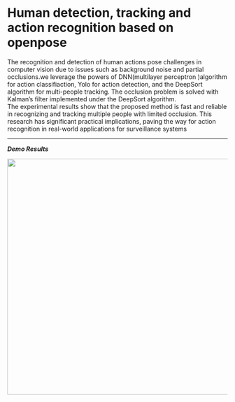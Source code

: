 # Human detection, tracking and action recognition based on openpose
The recognition and detection of human actions pose challenges in computer vision due to issues such as background noise and partial occlusions.we leverage the powers of DNN(multilayer perceptron )algorithm for action classifiaction, Yolo for action detection, and the DeepSort algorithm for multi-people tracking. 
The occlusion problem is solved with Kalman’s filter implemented under the DeepSort algorithm.  
The experimental results show that the proposed method is fast and reliable in recognizing and tracking multiple people with limited occlusion. 
This research has significant practical implications, paving the way for action recognition in real-world applications for surveillance systems

------
***Demo Results***
<p align="center">
    <img src="https://github.com/dvskabangira/Human-action-detection-tracking-and-recognition-based-on-openpose/blob/main/life.gif", width="540">
